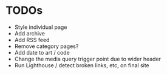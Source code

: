 # TODOs

- Style individual page
- Add archive
- Add RSS feed
- Remove category pages?
- Add date to art / code
- Change the media query trigger point due to wider header
- Run Lighthouse / detect broken links, etc, on final site
